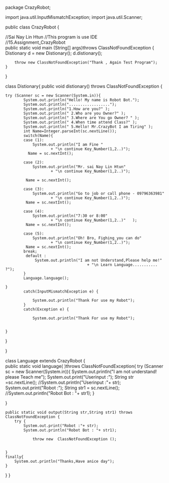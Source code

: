 package CrazyRobot;

import java.util.InputMismatchException;
import java.util.Scanner;

public class CrazyRobot {

//Sai Nay Lin Htun
//This program is use IDE	
//15.Assignment_CrazyRobot	
	public static void main (String[] args)throws ClassNotFoundException  {
		Distionary d = new Distionary();
		d.distionary();
		
		throw new ClassNotFoundException("Thank , Again Test Program");
	}
}
		
		
class Distionary{
	public void distionary() throws ClassNotFoundException {

	try (Scanner sc = new Scanner(System.in)){
			System.out.println("Hello! My name is Robot Bot."); 
			System.out.println("..................");
			System.out.println("1.How are you?" );
			System.out.println(" 2.Who are you Owner?" );
			System.out.println(" 3.Where are You go Owner? " );
			System.out.println(" 4.When time attend Class?" );
			System.out.println(" 5.Hello! Mr.CrazyBot I am Tiring" );
			int Name=Integer.parseInt(sc.nextLine());
			switch(Name){
			case (1):
				System.out.println("I am Fine "
						+ "\n continue Key_Number(1,2..)");
			  Name = sc.nextInt();
		
			case (2):
				System.out.println("Mr. sai Nay Lin Htun"
						+ "\n continue Key_Number(1,2..)");
						
			 Name = sc.nextInt();
		
			case (3):
				System.out.println("Go to job or call phone - 09796363981"
						+ "\n continue Key_Number(1,2..)");
			 Name = sc.nextInt();
		
			case (4):
				System.out.println("7:30 or 8:00"
						+ "\n continue Key_Number(1,2..)"	);
			 Name = sc.nextInt();
		
			case (5):
				System.out.println("Oh! Bro, Fighing_you can do"
						+ "\n continue Key_Number(1,2..)");
			 Name = sc.nextInt();
			break;
			 default :
				 System.out.println("I am not Understand,Please help me!"
						 				+ "\n Learn Language...........	?");
			}
			Language.language();
			
	}	
			catch(InputMismatchException e) {
				
				System.out.println("Thank For use my Robot");				
			}
			catch(Exception e) {
				
				System.out.println("Thank For use my Robot");
			
								
	}
				
}
	
}
		


	
class Language extends CrazyRobot  {	
	public static void language( )throws ClassNotFoundException{
		try (Scanner sc = new Scanner(System.in)){
			System.out.println("I am not understand! please Teach me");
			System.out.print("Userinput :");
			String str =sc.nextLine();
			//System.out.println("Userinput :"+ str);
			System.out.print("Robot :");
			String str1 = sc.nextLine();
			//System.out.println("Robot Bot : "+ str1);
		}
			
}

		
	public static void output(String str,String str1) throws ClassNotFoundException {
		try {
			System.out.print("Robot :"+ str);
			System.out.println("Robot Bot : "+ str1);
		
				throw new  ClassNotFoundException ();

		
	}
	finally{
		System.out.println("Thanks,Have anice day");
	}

}
}	
	
	
	

					
	

		
	


	




	

	

	
	
 
 
 
		
